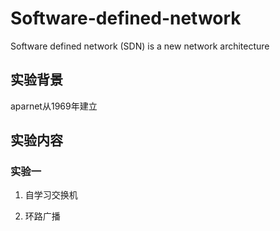 # Software-defined-network
Software defined network (SDN) is a new network architecture

## 实验背景

aparnet从1969年建立

## 实验内容

### 实验一

1. 自学习交换机

2. 环路广播
